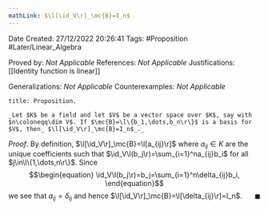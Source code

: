 ```yaml
---
mathLink: $\l[\id_V\r]_\mc{B}=I_n$
---
```


<div class="topSpace"></div>

Date Created: 27/12/2022 20:26:41
Tags: #Proposition #Later/Linear_Algebra

Proved by: _Not Applicable_
References: _Not Applicable_
Justifications: [[Identity function is linear]]

Generalizations: _Not Applicable_
Counterexamples: _Not Applicable_

``` ad-Proposition
title: Proposition.

_Let $K$ be a field and let $V$ be a vector space over $K$, say with $n\coloneqq\dim V$. If $\mc{B}=\l\{b_1,\dots,b_n\r\}$ is a basis for $V$, then_ $\l[\id_V\r]_\mc{B}=I_n$_._

```

_Proof_. By definition, $\l[\id_V\r]_\mc{B}=\l[a_{ij}\r]$ where $a_{ij}\in K$ are the unique coefficients such that $\id_V\l(b_j\r)=\sum_{i=1}^na_{ij}b_i$ for all $j\in\l\{1,\dots,n\r\}$. Since
$$\begin{equation}
    \id_V\l(b_j\r)=b_j=\sum_{i=1}^n\delta_{ij}b_i,
\end{equation}$$
we see that $a_{ij}=\delta_{ij}$ and hence $\l[\id_V\r]_\mc{B}=\l[\delta_{ij}\r]=I_n$.<span style="float:right;">$\blacksquare$</span>
